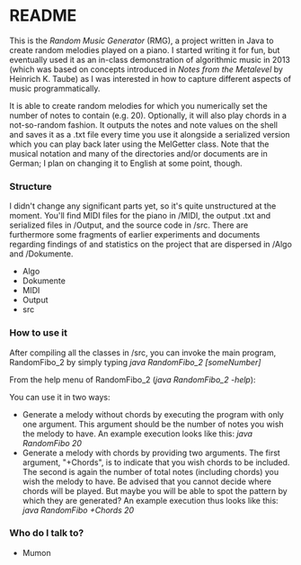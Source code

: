 # README #

This is the _Random Music Generator_ (RMG), a project written in Java to create random melodies played on a piano. I started writing it for fun, but eventually used it as an in-class demonstration of algorithmic music in 2013 (which was based on concepts introduced in _Notes from the Metalevel_ by Heinrich K. Taube) as I was interested in how to capture different aspects of music programmatically.

It is able to create random melodies for which you numerically set the number of notes to contain (e.g. 20). Optionally, it will also play chords in a not-so-random fashion. It outputs the notes and note values on the shell and saves it as a .txt file every time you use it alongside a serialized version which you can play back later using the MelGetter class. Note that the musical notation and many of the directories and/or documents are in German; I plan on changing it to English at some point, though.

### Structure ###

I didn't change any significant parts yet, so it's quite unstructured at the moment. You'll find MIDI files for the piano in /MIDI, the output .txt and serialized files in /Output, and the source code in /src. There are furthermore some fragments of earlier experiments and documents regarding findings of and statistics on the project that are dispersed in /Algo and /Dokumente.

* Algo
* Dokumente
* MIDI
* Output
* src

### How to use it ###

After compiling all the classes in /src, you can invoke the main program, RandomFibo_2 by simply typing _java RandomFibo_2 [someNumber]_

From the help menu of RandomFibo_2 (_java RandomFibo_2 -help_):

You can use it in two ways:
* Generate a melody without chords by executing the program with only one argument. This argument should be the number of notes you wish the melody to have. An example execution looks like this: _java RandomFibo 20_
* Generate a melody with chords by providing two arguments. The first argument, "+Chords", is to indicate that you wish chords to be included. The second is again the number of total notes (including chords) you wish the melody to have. Be advised that you cannot decide where chords will be played. But maybe you will be able to spot the pattern by which they are generated? An example execution thus looks like this: _java RandomFibo +Chords 20_

### Who do I talk to? ###

* Mumon